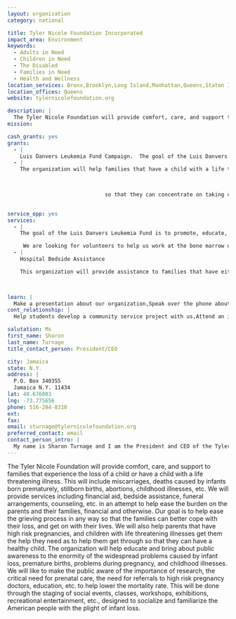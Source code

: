 ```yaml
---
layout: organization
category: national

title: Tyler Nicole Foundation Incorporated
impact_area: Environment
keywords: 
  - Adults in Need
  - Children in Need
  - The Disabled
  - Families in Need
  - Health and Wellness
location_services: Bronx,Brooklyn,Long Island,Manhattan,Queens,Staten Island,Greater New York
location_offices: Queens
website: tylernicolefoundation.org

description: |
  The Tyler Nicole Foundation will provide comfort, care, and support to families that experience the loss of a child or have a child with a life threatening illness.  This will include miscarriages, deaths caused by infants born prematurely, stillborn births, abortions, childhood illnesses, etc.  We will provide services including financial aid, bedside assistance, funeral arrangements, counseling, etc. in an attempt to help ease the burden on the parents and their families, financial and otherwise.  Our goal is to help ease the grieving process in any way so that the families can better cope with their loss, and get on with their lives.  We will also help parents that have high risk pregnancies, and children with life threatening illnesses get them the help they need as to help them get through so that they can have a healthy child.  The organization will help educate and bring about public awareness to the enormity of the widespread problems caused by infant loss, premature births, problems during pregnancy, and childhood illnesses. We will like to make the public aware of the importance of research, the critical need for prenatal care, the need for referrals to high risk pregnancy doctors, education, etc. to help lower the mortality rate.  This will be done through the staging of social events, classes, workshops, exhibitions, recreational entertainment, etc., designed to socialize and familiarize the American people with the plight of infant loss.  
mission: 

cash_grants: yes
grants: 
  - |
    Luis Danvers Leukemia Fund Campaign.  The goal of the Luis Danvers Leukemia Fund is to promote, educate, and spread awareness about leukemia, Luis's fight against leukemia, information about the struggles of patients and their families, and becoming a bone marrow donor.
  - |
    The organization will help families that have a child with a life threatening illness by providing them with financial assistance.  This assistance can help the family pay for medical bills, transportation, food,etc. in order for them to support themselves.

    

                               so that they can concentrate on taking care of their child. 

                               
service_opp: yes
services: 
  - |
    The goal of the Luis Danvers Leukemia Fund is to promote, educate, and spread awareness about leukemia, Luis's fight against leukemia, information about the struggles of patients and their families, and becoming a bone marrow donor.  Leukemia is a cancer  of the bone marrow and blood.  It is characterized by large numbers of abnormal white blood cells that are produced in the bone marrow.  This year, approximately 3,000 children will be diagnosed with leukemia.  Leukemia has an 80% cure rate so most children will be cured in time.  But there are those that will have to receive a bone marrow transplant in order to survive.  There is an unprecedented need to find Bone Marrow donors for those suffering with Leukemia and other blood related illnesses. Each year approximately 10,000 patients (adults and children) need a bone marrow transplant.  The problem is that only 4 out of 10 actually find a match.  To help shed light on the enormity of the situation the Luis Danvers Leukemia Fund started a campaign called "GIVE THANKS, GIVE HOPE".   This organization is trying to raise awareness across the country by speaking to the public at large about leukemia.  We will make the public aware about how leukemia affects the patient and their families.  We will also be putting together successful Bone Marrow Donor Drives. Our goal is to make the public aware about the enormity of the situation caused by leukemia.  We will help people have a better understanding about the disease and the treatment process that the patients face.  We will also let the public know about what they can do to help families in crisis.  Finally, we will increase the number of potential donors on the registry.  Especially when it comes to minorities that make up a combined 20% of the registry.  African Americans make up about 7% of the registry, Hispanics make up about 8%, mixed race makes up about 3%, which lowers their chances of finding a match.  The need for minorities to register and get swabbed is crucial. A person needing a Bone Marrow transplant needs to receive marrow from someone who's tissue type is close to his/her own. Tissue types are inherited, similar to hair an eye color, it is more likely that the recipient will find a suitable donor in a brother or sister. This however happens only 25 to 30 percent of the time, if a family member doesn't match the recipient then you must look outside the family.  So that is why our campaign "GIVE THANKS, GIVE HOPE" is so important. It will effect the lives of so many in need with the help and support of all of you.  Simply swabbing your cheek can save a LIFE.

     We are looking for volunteers to help us work at the bone marrow donor drives swabbing potential donors.
  - |
    Hospital Bedside Assistance

    This organization will provide assistance to families that have either loss an infant or have a child with life threatening illness.  We will be there for them while your loved one is in the hospital. We will help with meals, errands, etc. in order to help you concentrate on your child's recovery.

                              

learn: |
  Make a presentation about our organization,Speak over the phone about our work
cont_relationship: |
  Help students develop a community service project with us,Attend an in-school Check Award Assembly if we receive a grant,Help students tell local newspapers and media about their grant and/or project with us,Educate the school by leading a workshop,Collect pennies during the Penny Harvest next fall

salutation: Ms
first_name: Sharon
last_name: Turnage
title_contact_person: President/CEO

city: Jamaica
state: N.Y.
address: |
  P.O. Box 340355  
  Jamaica N.Y. 11434
lat: 40.676003
lng: -73.775656
phone: 516-284-8310
ext: 
fax: 
email: sturnage@tylernicolefoundation.org
preferred_contact: email
contact_person_intro: |
  My name is Sharon Turnage and I am the President and CEO of the Tyler Nicole Foundation Incorporated.  I started the organization in 2006 to help mothers that lose their infants or have children with life threatening illness.  I have a son that was diagnosed with leukemia in 2009 so I decided to start a campaign called the Luis Danvers Leukemia Fund.  The goal of of this campaign is to promote, educate, and spread awareness about leukemia, Luis's fight against leukemia, information about the struggles of patients and their families, and becoming a bone marrow donor.
---
```

The Tyler Nicole Foundation will provide comfort, care, and support to families that experience the loss of a child or have a child with a life threatening illness.  This will include miscarriages, deaths caused by infants born prematurely, stillborn births, abortions, childhood illnesses, etc.  We will provide services including financial aid, bedside assistance, funeral arrangements, counseling, etc. in an attempt to help ease the burden on the parents and their families, financial and otherwise.  Our goal is to help ease the grieving process in any way so that the families can better cope with their loss, and get on with their lives.  We will also help parents that have high risk pregnancies, and children with life threatening illnesses get them the help they need as to help them get through so that they can have a healthy child.  The organization will help educate and bring about public awareness to the enormity of the widespread problems caused by infant loss, premature births, problems during pregnancy, and childhood illnesses. We will like to make the public aware of the importance of research, the critical need for prenatal care, the need for referrals to high risk pregnancy doctors, education, etc. to help lower the mortality rate.  This will be done through the staging of social events, classes, workshops, exhibitions, recreational entertainment, etc., designed to socialize and familiarize the American people with the plight of infant loss.  